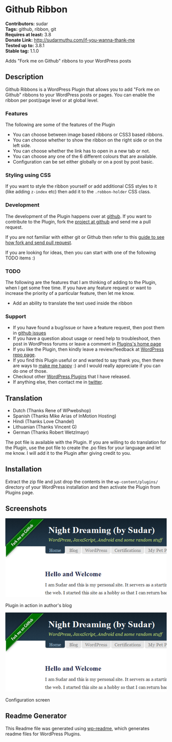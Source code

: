# Github Ribbon #
**Contributors:** sudar  
**Tags:** github, ribbon, git  
**Requires at least:** 3.8  
**Donate Link:** http://sudarmuthu.com/if-you-wanna-thank-me  
**Tested up to:** 3.8.1  
**Stable tag:** 1.1.0  

Adds "Fork me on Github" ribbons to your WordPress posts

## Description ##

Github Ribbons is a WordPress Plugin that allows you to add "Fork me on Github" ribbons to your WordPress posts or pages. You can enable the ribbon per post/page level or at global level.

### Features
The following are some of the features of the Plugin

- You can choose between image based ribbons or CSS3 based ribbons.
- You can choose whether to show the ribbon on the right side or on the left side.
- You can choose whether the link has to open in a new tab or not.
- You can choose any one of the 6 different colours that are available.
- Configuration can be set either globally or on a post by post basic.

### Styling using CSS

If you want to style the ribbon yourself or add additional CSS styles to it (like adding `z-index` etc) then add it to the `.robbon-holder` CSS class.

### Development

The development of the Plugin happens over at [github][6]. If you want to contribute to the Plugin, fork the [project at github][6] and send me a pull request.

If you are not familiar with either git or Github then refer to this [guide to see how fork and send pull request](http://sudarmuthu.com/blog/contributing-to-project-hosted-in-github).

If you are looking for ideas, then you can start with one of the following TODO items :)

### TODO

The following are the features that I am thinking of adding to the Plugin, when I get some free time. If you have any feature request or want to increase the priority of a particular feature, then let me know.

- Add an ability to translate the text used inside the ribbon

### Support

- If you have found a bug/issue or have a feature request, then post them in [github issues][7]
- If you have a question about usage or need help to troubleshoot, then post in WordPress forums or leave a comment in [Plugins's home page][1]
- If you like the Plugin, then kindly leave a review/feedback at [WordPress repo page][8].
- If you find this Plugin useful or and wanted to say thank you, then there are ways to [make me happy](http://sudarmuthu.com/if-you-wanna-thank-me) :) and I would really appreciate if you can do one of those.
- Checkout other [WordPress Plugins][5] that I have released.
- If anything else, then contact me in [twitter][3].

 [1]: http://sudarmuthu.com/wordpress/github-ribbon
 [3]: http://twitter.com/sudarmuthu
 [4]: http://sudarmuthu.com/blog
 [5]: http://sudarmuthu.com/wordpress
 [6]: https://github.com/sudar/github-ribbon
 [7]: https://github.com/sudar/github-ribbon/issues
 [8]: http://wordpress.org/extend/plugins/github-ribbon/

## Translation ##

* Dutch (Thanks Rene of WPwebshop)
* Spanish (Thanks Mike Arias of InMotion Hosting)
* Hindi (Thanks Love Chandel)
* Lithuanian (Thanks Vincent G)
* German (Thanks  Robert Wetzlmayr)

The pot file is available with the Plugin. If you are willing to do translation for the Plugin, use the pot file to create the .po files for your language and let me know. I will add it to the Plugin after giving credit to you.

## Installation ##

Extract the zip file and just drop the contents in the `wp-content/plugins/` directory of your WordPress installation and then activate the Plugin from Plugins page.

## Screenshots ##

![](screenshot-1.png)

Plugin in action in author's blog

![](screenshot-1.png)

Configuration screen

## Readme Generator ##

This Readme file was generated using <a href = 'http://sudarmuthu.com/wordpress/wp-readme'>wp-readme</a>, which generates readme files for WordPress Plugins.

